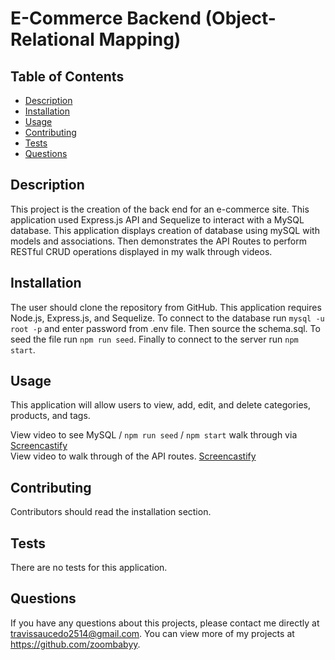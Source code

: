 # E-Commerce Backend (Object-Relational Mapping)

## Table of Contents

- [Description](#description)
- [Installation](#installation)
- [Usage](#usage)
- [Contributing](#contributing)
- [Tests](#tests)
- [Questions](#questions)

## Description

This project is the creation of the back end for an e-commerce site. This application used Express.js API and Sequelize to interact with a MySQL database. This application displays creation of database using mySQL with models and associations. Then demonstrates the API Routes to perform RESTful CRUD operations displayed in my walk through videos.

## Installation

The user should clone the repository from GitHub. This application requires Node.js, Express.js, and Sequelize. To connect to the database run `mysql -u root -p` and enter password from .env file. Then source the schema.sql. To seed the file run `npm run seed`. Finally to connect to the server run `npm start`.

## Usage

This application will allow users to view, add, edit, and delete categories, products, and tags.

View video to see MySQL / `npm run seed` / `npm start` walk through via [Screencastify](https://drive.google.com/file/d/1aaF2OkhZapEwI0znYI-h-YlCAFJRVb3a/view)<br>
View video to walk through of the API routes. [Screencastify](https://drive.google.com/file/d/1gd5mYFVzDmVovK5XEhKkb3-9co97_yQA/view)<br>

## Contributing

Contributors should read the installation section.

## Tests

There are no tests for this application.

## Questions

If you have any questions about this projects, please contact me directly at travissaucedo2514@gmail.com. You can view more of my projects at https://github.com/zoombabyy.
